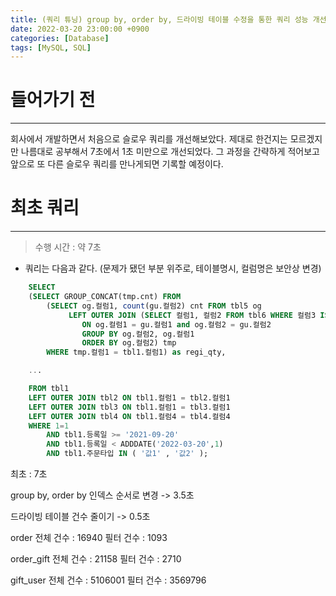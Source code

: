 ```yaml
---
title: (쿼리 튜닝) group by, order by, 드라이빙 테이블 수정을 통한 쿼리 성능 개선하기
date: 2022-03-20 23:00:00 +0900
categories: [Database]
tags: [MySQL, SQL]
---
```


# 들어가기 전
---
회사에서 개발하면서 처음으로 슬로우 쿼리를 개선해보았다. 제대로 한건지는 모르겠지만 나름대로 공부해서 7초에서 1초 미만으로 개선되었다.
그 과정을 간략하게 적어보고 앞으로 또 다른 슬로우 쿼리를 만나게되면 기록할 예정이다.

# 최초 쿼리
---
> 수행 시간 : 약 7초

- 쿼리는 다음과 같다. (문제가 됐던 부분 위주로, 테이블명시, 컬럼명은 보안상 변경)

```sql
    SELECT
    (SELECT GROUP_CONCAT(tmp.cnt) FROM
        (SELECT og.컬럼1, count(gu.컬럼2) cnt FROM tbl5 og
             LEFT OUTER JOIN (SELECT 컬럼1, 컬럼2 FROM tbl6 WHERE 컬럼3 IS NOT NULL) gu
                ON og.컬럼1 = gu.컬럼1 and og.컬럼2 = gu.컬럼2
                GROUP BY og.컬럼2, og.컬럼1
                ORDER BY og.컬럼2) tmp
        WHERE tmp.컬럼1 = tbl1.컬럼1) as regi_qty,

    ...

    FROM tbl1
    LEFT OUTER JOIN tbl2 ON tbl1.컬럼1 = tbl2.컬럼1
    LEFT OUTER JOIN tbl3 ON tbl1.컬럼1 = tbl3.컬럼1
    LEFT OUTER JOIN tbl4 ON tbl1.컬럼4 = tbl4.컬럼4
    WHERE 1=1
        AND tbl1.등록일 >= '2021-09-20'
        AND tbl1.등록일 < ADDDATE('2022-03-20',1)
        AND tbl1.주문타입 IN ( '값1' , '값2' );
```


최초 : 7초

group by, order by 인덱스 순서로 변경
-> 3.5초

드라이빙 테이블 건수 줄이기
-> 0.5초

order 전체 건수 : 16940
필터 건수 : 1093

order_gift 전체 건수 : 21158
필터 건수 : 2710

gift_user 전체 건수 : 5106001
필터 건수 : 3569796


